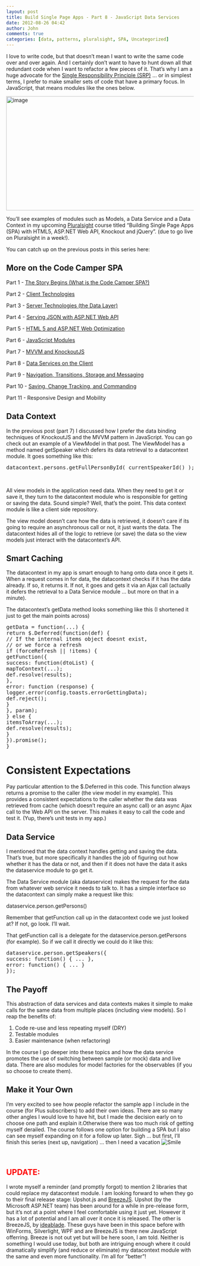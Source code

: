 ```yaml
---
layout: post
title: Build Single Page Apps - Part 8 - JavaScript Data Services
date: 2012-08-26 04:42
author: John
comments: true
categories: [data, patterns, pluralsight, SPA, Uncategorized]
---
```

I love to write code, but that doesn’t mean I want to write the same code over and over again. And I certainly don’t want to have to hunt down all that redundant code when I want to refactor a few pieces of it. That’s why I am a huge advocate for the <a href="http://en.wikipedia.org/wiki/Single_responsibility_principle">Single Responsibility Principle (SRP)</a> … or in simplest terms, I prefer to make smaller sets of code that have a primary focus. In JavaScript, that means modules like the ones below.

<a href="/wp-content/uploads/media/Windows-Live-Writer/Build-Single-Page-Apps---Part-8---Data-S_14EC6/image_4.png"><img style="background-image: none; padding-left: 0px; padding-right: 0px; display: block; float: none; margin-left: auto; margin-right: auto; padding-top: 0px; border-width: 0px;" title="image" src="/wp-content/uploads/media/Windows-Live-Writer/Build-Single-Page-Apps---Part-8---Data-S_14EC6/image_thumb_1.png" alt="image" width="520" height="307" border="0" /></a>

You’ll see examples of modules such as Models, a Data Service and a Data Context in my upcoming <a href="http://www.pluralsight.com/">Pluralsight</a> course titled “Building Single Page Apps (SPA) with HTML5, ASP.NET Web API, Knockout and jQuery”. (due to go live on Pluralsight in a week!).

You can catch up on the previous posts in this series here:
<h2>More on the Code Camper SPA</h2>
Part 1 - <a href="http://jpapa.me/spapost1">The Story Begins (What is the Code Camper SPA?)</a>

Part 2 - <a href="http://jpapa.me/spapost2">Client Technologies</a>

Part 3 - <a href="/spapost3">Server Technologies (the Data Layer)</a>

Part 4 - <a href="http://jpapa.me/spapost4">Serving JSON with ASP.NET Web API</a>

Part 5 - <a href="http://jpapa.me/spapost5">HTML 5 and ASP.NET Web Optimization</a>

Part 6 - <a href="http://jpapa.me/spapost6">JavaScript Modules</a>

Part 7 - <a href="http://jpapa.me/spapost7">MVVM and KnockoutJS</a>

Part 8 - <a href="http://jpapa.me/spapost8">Data Services on the Client</a>

Part 9 - <a href="http://jpapa.me/spapost9">Navigation, Transitions, Storage and Messaging</a>

Part 10 - <a href="http://jpapa.me/spapost10">Saving, Change Tracking, and Commanding</a>

Part 11 - Responsive Design and Mobility
<h2>Data Context</h2>
In the previous post (part 7) I discussed how I prefer the data binding techniques of KnockoutJS and the MVVM pattern in JavaScript. You can go check out an example of a ViewModel in that post. The ViewModel has a method named getSpeaker which defers its data retrieval to a datacontext module. It goes something like this:
<pre class="csharpcode">datacontext.persons.getFullPersonById( currentSpeakerId() );</pre>
&nbsp;

All view models in the application need data. When they need to get it or save it, they turn to the datacontext module who is responsible for getting or saving the data. Sound simple? Well, that’s the point. This data context module is like a client side repository.

The view model doesn’t care how the data is retrieved, it doesn’t care if its going to require an asynchronous call or not, it just wants the data. The datacontext hides all of the logic to retrieve (or save) the data so the view models just interact with the datacontext’s API.
<h2>Smart Caching</h2>
The datacontext in my app is smart enough to hang onto data once it gets it. When a request comes in for data, the datacontext checks if it has the data already. If so, it returns it. If not, it goes and gets it via an Ajax call (actually it defers the retrieval to a Data Service module … but more on that in a minute).

The datacontext’s getData method looks something like this (I shortened it just to get the main points across)
<pre class="csharpcode">getData = function(...) {
<span class="kwrd">return</span> $.Deferred(function(def) {
<span class="rem">// If the internal items object doesnt exist, </span>
<span class="rem">// or we force a refresh</span>
<span class="kwrd">if</span> (forceRefresh || !items) {
getFunction({
success: function(dtoList) {
mapToContext(...);
def.resolve(results);
},
error: function (response) {
logger.error(config.toasts.errorGettingData);
def.reject();
}
}, param);
} <span class="kwrd">else</span> {
itemsToArray(...);
def.resolve(results);
}
}).promise();
}</pre>
<h1>Consistent Expectations</h1>
Pay particular attention to the $.Deferred in this code. This function always returns a promise to the caller (the view model in my example). This provides a consistent expectations to the caller whether the data was retrieved from cache (which doesn’t require an async call) or an async Ajax call to the Web API on the server. This makes it easy to call the code and test it. (Yup, there’s unit tests in my app.)
<h2>Data Service</h2>
I mentioned that the data context handles getting and saving the data. That’s true, but more specifically it handles the job of figuring out how whether it has the data or not, and then if it does not have the data it asks the dataservice module to go get it.

The Data Service module (aka dataservice) makes the request for the data from whatever web service it needs to talk to. It has a simple interface so the datacontext can simply make a request like this:

dataservice.person.getPersons()

Remember that getFunction call up in the datacontext code we just looked at? If not, go look. I’ll wait.

That getFunction call is a delegate for the dataservice.person.getPersons (for example). So if we call it directly we could do it like this:
<pre class="csharpcode">dataservice.person.getSpeakers({
success: function() { ... },
error: function() { ... }
});</pre>
<h2>The Payoff</h2>
This abstraction of data services and data contexts makes it simple to make calls for the same data from multiple places (including view models). So I reap the benefits of:
<ol>
	<li>Code re-use and less repeating myself (DRY)</li>
	<li>Testable modules</li>
	<li>Easier maintenance (when refactoring)</li>
</ol>
In the course I go deeper into these topics and how the data service promotes the use of switching between sample (or mock) data and live data. There are also modules for model factories for the observables (if you so choose to create them).
<h2>Make it Your Own</h2>
I’m very excited to see how people refactor the sample app I include in the course (for Plus subscribers) to add their own ideas. There are so many other angles I would love to have hit, but I made the decision early on to choose one path and explain it.Otherwise there was too much risk of getting myself derailed. The course follows one option for building a SPA but I also can see myself expanding on it for a follow up later. Sigh … but first, I’ll finish this series (next up, navigation) … then I need a vacation <img class="wlEmoticon wlEmoticon-smile" style="border-style: none;" src="/wp-content/uploads/media/Windows-Live-Writer/Build-Single-Page-Apps---Part-8---Data-S_14EC6/wlEmoticon-smile_2.png" alt="Smile" />

&nbsp;
<h2><span style="color: #ff0000;"><strong>UPDATE: </strong></span></h2>
I wrote myself a reminder (and promptly forgot) to mention 2 libraries that could replace my datacontext module. I am looking forward to when they go to their final release stage: Upshot.js and <a href="http://www.breezejs.com/">BreezeJS</a>. Upshot (by the Microsoft ASP.NET team) has been around for a while in pre-release form, but it’s not at a point where I feel comfortable using it just yet. However it has a lot of potential and I am all over it once it is released. The other is BreezeJS, by <a href="http://www.ideablade.com/">ideablade</a>. These guys have been in this space before with WinForms, Silverlight, WPF and are BreezeJS is there new JavaScript offerring. Breeze is not out yet but will be here soon, I am told. Neither is something I would use today, but both are intriguing enough where it could dramatically simplify (and reduce or eliminate) my datacontext module with the same and even more functionality. I’m all for “better”!
